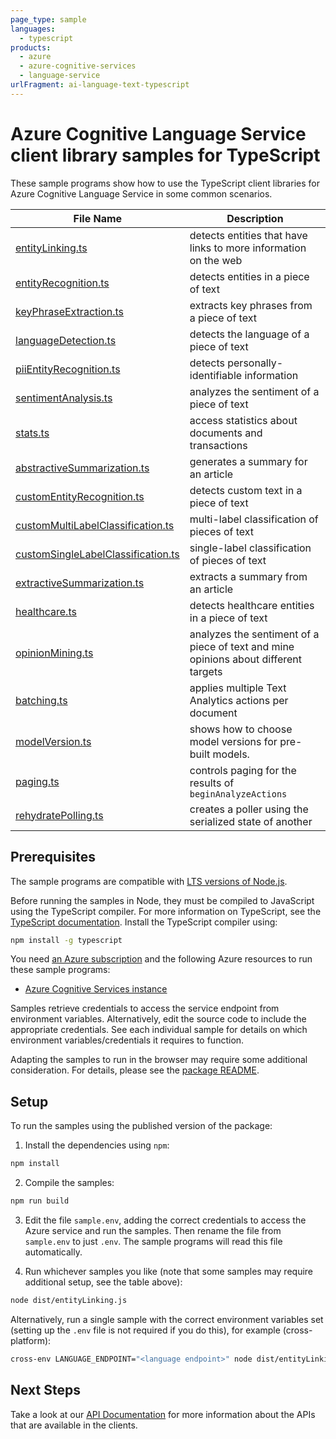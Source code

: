 ```yaml
---
page_type: sample
languages:
  - typescript
products:
  - azure
  - azure-cognitive-services
  - language-service
urlFragment: ai-language-text-typescript
---
```


# Azure Cognitive Language Service client library samples for TypeScript

These sample programs show how to use the TypeScript client libraries for Azure Cognitive Language Service in some common scenarios.

| **File Name**                                                         | **Description**                                                                     |
| --------------------------------------------------------------------- | ----------------------------------------------------------------------------------- |
| [entityLinking.ts][entitylinking]                                     | detects entities that have links to more information on the web                     |
| [entityRecognition.ts][entityrecognition]                             | detects entities in a piece of text                                                 |
| [keyPhraseExtraction.ts][keyphraseextraction]                         | extracts key phrases from a piece of text                                           |
| [languageDetection.ts][languagedetection]                             | detects the language of a piece of text                                             |
| [piiEntityRecognition.ts][piientityrecognition]                       | detects personally-identifiable information                                         |
| [sentimentAnalysis.ts][sentimentanalysis]                             | analyzes the sentiment of a piece of text                                           |
| [stats.ts][stats]                                                     | access statistics about documents and transactions                                  |
| [abstractiveSummarization.ts][abstractivesummarization]               | generates a summary for an article                                                  |
| [customEntityRecognition.ts][customentityrecognition]                 | detects custom text in a piece of text                                              |
| [customMultiLabelClassification.ts][custommultilabelclassification]   | multi-label classification of pieces of text                                        |
| [customSingleLabelClassification.ts][customsinglelabelclassification] | single-label classification of pieces of text                                       |
| [extractiveSummarization.ts][extractivesummarization]                 | extracts a summary from an article                                                  |
| [healthcare.ts][healthcare]                                           | detects healthcare entities in a piece of text                                      |
| [opinionMining.ts][opinionmining]                                     | analyzes the sentiment of a piece of text and mine opinions about different targets |
| [batching.ts][batching]                                               | applies multiple Text Analytics actions per document                                |
| [modelVersion.ts][modelversion]                                       | shows how to choose model versions for pre-built models.                            |
| [paging.ts][paging]                                                   | controls paging for the results of `beginAnalyzeActions`                            |
| [rehydratePolling.ts][rehydratepolling]                               | creates a poller using the serialized state of another                              |

## Prerequisites

The sample programs are compatible with [LTS versions of Node.js](https://github.com/nodejs/release#release-schedule).

Before running the samples in Node, they must be compiled to JavaScript using the TypeScript compiler. For more information on TypeScript, see the [TypeScript documentation][typescript]. Install the TypeScript compiler using:

```bash
npm install -g typescript
```

You need [an Azure subscription][freesub] and the following Azure resources to run these sample programs:

- [Azure Cognitive Services instance][createinstance_azurecognitiveservicesinstance]

Samples retrieve credentials to access the service endpoint from environment variables. Alternatively, edit the source code to include the appropriate credentials. See each individual sample for details on which environment variables/credentials it requires to function.

Adapting the samples to run in the browser may require some additional consideration. For details, please see the [package README][package].

## Setup

To run the samples using the published version of the package:

1. Install the dependencies using `npm`:

```bash
npm install
```

2. Compile the samples:

```bash
npm run build
```

3. Edit the file `sample.env`, adding the correct credentials to access the Azure service and run the samples. Then rename the file from `sample.env` to just `.env`. The sample programs will read this file automatically.

4. Run whichever samples you like (note that some samples may require additional setup, see the table above):

```bash
node dist/entityLinking.js
```

Alternatively, run a single sample with the correct environment variables set (setting up the `.env` file is not required if you do this), for example (cross-platform):

```bash
cross-env LANGUAGE_ENDPOINT="<language endpoint>" node dist/entityLinking.js
```

## Next Steps

Take a look at our [API Documentation][apiref] for more information about the APIs that are available in the clients.

[entitylinking]: https://github.com/Azure/azure-sdk-for-js/blob/main/sdk/cognitivelanguage/ai-language-text/samples/v1/typescript/src/entityLinking.ts
[entityrecognition]: https://github.com/Azure/azure-sdk-for-js/blob/main/sdk/cognitivelanguage/ai-language-text/samples/v1/typescript/src/entityRecognition.ts
[keyphraseextraction]: https://github.com/Azure/azure-sdk-for-js/blob/main/sdk/cognitivelanguage/ai-language-text/samples/v1/typescript/src/keyPhraseExtraction.ts
[languagedetection]: https://github.com/Azure/azure-sdk-for-js/blob/main/sdk/cognitivelanguage/ai-language-text/samples/v1/typescript/src/languageDetection.ts
[piientityrecognition]: https://github.com/Azure/azure-sdk-for-js/blob/main/sdk/cognitivelanguage/ai-language-text/samples/v1/typescript/src/piiEntityRecognition.ts
[sentimentanalysis]: https://github.com/Azure/azure-sdk-for-js/blob/main/sdk/cognitivelanguage/ai-language-text/samples/v1/typescript/src/sentimentAnalysis.ts
[stats]: https://github.com/Azure/azure-sdk-for-js/blob/main/sdk/cognitivelanguage/ai-language-text/samples/v1/typescript/src/stats.ts
[abstractivesummarization]: https://github.com/Azure/azure-sdk-for-js/blob/main/sdk/cognitivelanguage/ai-language-text/samples/v1/typescript/src/abstractiveSummarization.ts
[customentityrecognition]: https://github.com/Azure/azure-sdk-for-js/blob/main/sdk/cognitivelanguage/ai-language-text/samples/v1/typescript/src/customEntityRecognition.ts
[custommultilabelclassification]: https://github.com/Azure/azure-sdk-for-js/blob/main/sdk/cognitivelanguage/ai-language-text/samples/v1/typescript/src/customMultiLabelClassification.ts
[customsinglelabelclassification]: https://github.com/Azure/azure-sdk-for-js/blob/main/sdk/cognitivelanguage/ai-language-text/samples/v1/typescript/src/customSingleLabelClassification.ts
[extractivesummarization]: https://github.com/Azure/azure-sdk-for-js/blob/main/sdk/cognitivelanguage/ai-language-text/samples/v1/typescript/src/extractiveSummarization.ts
[healthcare]: https://github.com/Azure/azure-sdk-for-js/blob/main/sdk/cognitivelanguage/ai-language-text/samples/v1/typescript/src/healthcare.ts
[opinionmining]: https://github.com/Azure/azure-sdk-for-js/blob/main/sdk/cognitivelanguage/ai-language-text/samples/v1/typescript/src/opinionMining.ts
[batching]: https://github.com/Azure/azure-sdk-for-js/blob/main/sdk/cognitivelanguage/ai-language-text/samples/v1/typescript/src/batching.ts
[modelversion]: https://github.com/Azure/azure-sdk-for-js/blob/main/sdk/cognitivelanguage/ai-language-text/samples/v1/typescript/src/modelVersion.ts
[paging]: https://github.com/Azure/azure-sdk-for-js/blob/main/sdk/cognitivelanguage/ai-language-text/samples/v1/typescript/src/paging.ts
[rehydratepolling]: https://github.com/Azure/azure-sdk-for-js/blob/main/sdk/cognitivelanguage/ai-language-text/samples/v1/typescript/src/rehydratePolling.ts
[apiref]: https://learn.microsoft.com/javascript/api/@azure/ai-language-text
[freesub]: https://azure.microsoft.com/free/
[createinstance_azurecognitiveservicesinstance]: https://learn.microsoft.com/azure/cognitive-services/cognitive-services-apis-create-account
[package]: https://github.com/Azure/azure-sdk-for-js/tree/main/sdk/cognitivelanguage/ai-language-text/README.md
[typescript]: https://www.typescriptlang.org/docs/home.html
